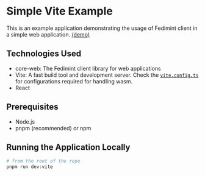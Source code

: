 # Simple Vite Example

This is an example application demonstrating the usage of Fedimint client in a simple web application. [(demo)](https://fedimint.github.io/fedimint-web-sdk/)

## Technologies Used

- core-web: The Fedimint client library for web applications
- Vite: A fast build tool and development server. Check the [`vite.config.ts`](./vite.config.ts) for configurations required for handling wasm.
- React

## Prerequisites

- Node.js
- pnpm (recommended) or npm

## Running the Application Locally

```bash
# from the root of the repo
pnpm run dev:vite
```
